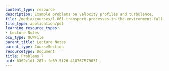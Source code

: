 ```yaml
---
content_type: resource
description: Example problems on velocity profiles and turbulence.
file: /media/courses/1-061-transport-processes-in-the-environment-fall-2008/6362c1df287afe695f26418767579031_problems7.pdf
file_type: application/pdf
learning_resource_types:
- Lecture Notes
ocw_type: OCWFile
parent_title: Lecture Notes
parent_type: CourseSection
resourcetype: Document
title: Problems 7
uid: 6362c1df-287a-fe69-5f26-418767579031
---
```

